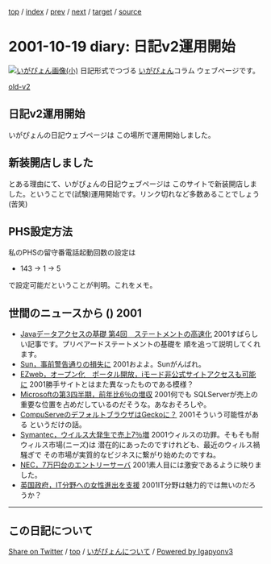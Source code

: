 [top](../index.html) 
 / [index](index.html) 
 / [prev](../2000/ig000920.html) 
 / [next](ig011021.html) 
 / [target](https://igapyon.github.io/diary/2001/ig011019.html) 
 / [source](https://github.com/igapyon/diary/blob/master/2001/ig011019.src.md) 

2001-10-19 diary: 日記v2運用開始
=====================================================================================================
[![いがぴょん画像(小)](https://igapyon.github.io/diary/images/iga200306s.jpg "いがぴょん")](https://igapyon.github.io/diary/memo/memoigapyon.html) 日記形式でつづる [いがぴょん](https://igapyon.github.io/diary/memo/memoigapyon.html)コラム ウェブページです。

[old-v2](ig011019-orig.html)

## 日記v2運用開始

いがぴょんの日記ウェブページは この場所で運用開始しました。


## 新装開店しました

とある理由にて、いがぴょんの日記ウェブページは このサイトで新装開店しました。ということで(試験)運用開始です。リンク切れなど多数あることでしょう (苦笑)

## PHS設定方法

私のPHSの留守番電話起動回数の設定は

* 143 → 1 → 5

で設定可能だということが判明。これをメモ。

## 世間のニュースから () 2001

* [Javaデータアクセスの基礎 第4回　ステートメントの高速化](http://www.atmarkit.co.jp/fjava/rensai/jdbc04/jdbc04_1.html)  2001すばらしい記事です。プリペアードステートメントの基礎を 順を追って説明してくれます。
* [Sun，事前警告通りの損失に](http://www.zdnet.co.jp/news/0110/19/b_1018_06.html)  2001およよ。Sunがんばれ。
* [EZweb，オープン化　ポータル開放，iモード非公式サイトアクセスも可能に](http://www.zdnet.co.jp/news/bursts/0110/18/kddi.html)  2001勝手サイトとはまた異なったものである模様？
* [Microsoftの第3四半期，前年比6％の増収](http://www.zdnet.co.jp/news/0110/19/b_1018_03.html)  2001何でも SQLServerが売上の重要な位置を占めだしているのだそうな。あなおそろしや。
* [CompuServeのデフォルトブラウザはGeckoに？](http://www.zdnet.co.jp/news/0110/19/b_1018_11.html)  2001そういう可能性がある というだけの話。
* [Symantec，ウイルス大発生で売上7％増](http://www.zdnet.co.jp/news/0110/19/b_1018_17.html)  2001ウィルスの功罪。そもそも耐ウィルス市場(ニーズ)は 潜在的にあったのですけれども、最近のウィルス禍騒ぎで その市場が実質的なビジネスに繋がり始めたのですね。
* [NEC，7万円台のエントリーサーバ](http://www.zdnet.co.jp/news/bursts/0110/19/nec.html)  2001素人目には激安であるように映りました。
* [英国政府，IT分野への女性進出を支援](http://www.zdnet.co.jp/news/0110/19/b_1018_14.html)  2001IT分野は魅力的では無いのだろうか？


----------------------------------------------------------------------------------------------------

## この日記について

[Share on Twitter](https://twitter.com/intent/tweet?hashtags=igapyon%2Cdiary%2C%E3%81%84%E3%81%8C%E3%81%B4%E3%82%87%E3%82%93&text=%E6%97%A5%E8%A8%98v2%E9%81%8B%E7%94%A8%E9%96%8B%E5%A7%8B&url=https%3A%2F%2Figapyon.github.io%2Fdiary%2F2001%2Fig011019.html) / [top](../index.html) / [いがぴょんについて](https://igapyon.github.io/diary/memo/memoigapyon.html) / [Powered by Igapyonv3](https://github.com/igapyon/igapyonv3)
